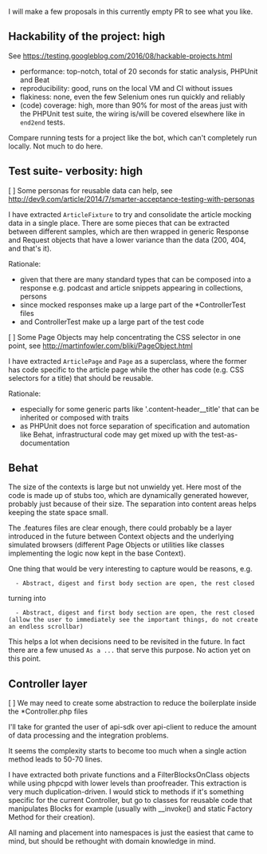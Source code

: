 I will make a few proposals in this currently empty PR to see what you like.

## Hackability of the project: high

See https://testing.googleblog.com/2016/08/hackable-projects.html

- performance: top-notch, total of 20 seconds for static analysis, PHPUnit and Beat
- reproducibility: good, runs on the local VM and CI without issues
- flakiness: none, even the few Selenium ones run quickly and reliably
- (code) coverage: high, more than 90% for most of the areas just with the PHPUnit test suite, the wiring is/will be covered elsewhere like in `end2end` tests.

Compare running tests for a project like the bot, which can't completely run locally. Not much to do here.

## Test suite- verbosity: high

[ ] Some personas for reusable data can help, see http://dev9.com/article/2014/7/smarter-acceptance-testing-with-personas

I have extracted `ArticleFixture` to try and consolidate the article mocking data in a single place. There are some pieces that can be extracted between different samples, which are then wrapped in generic Response and Request objects that have a lower variance than the data (200, 404, and that's it).

Rationale:

- given that there are many standard types that can be composed into a response e.g. podcast and article snippets appearing in collections, persons
- since mocked responses make up a large part of the *ControllerTest files
- and ControllerTest make up a large part of the test code

[ ] Some Page Objects may help concentrating the CSS selector in one point, see http://martinfowler.com/bliki/PageObject.html
 
I have extracted `ArticlePage` and `Page` as a superclass, where the former has code specific to the article page while the other has code (e.g. CSS selectors for a title) that should be reusable.

Rationale:
- especially for some generic parts like '.content-header__title' that can be inherited or composed with traits
- as PHPUnit does not force separation of specification and automation like Behat, infrastructural code may get mixed up with the test-as-documentation

## Behat 

The size of the contexts is large but not unwieldy yet. Here most of the code is made up of stubs too, which are dynamically generated however, probably just because of their size. The separation into content areas helps keeping the state space small.

The .features files are clear enough, there could probably be a layer introduced in the future between Context objects and the underlying simulated browsers (different Page Objects or utilities like classes implementing the logic now kept in the base Context).

One thing that would be very interesting to capture would be reasons, e.g.
```
  - Abstract, digest and first body section are open, the rest closed
```
turning into
```
  - Abstract, digest and first body section are open, the rest closed (allow the user to immediately see the important things, do not create an endless scrollbar)
```
This helps a lot when decisions need to be revisited in the future. In fact there are a few unused `As a ...` that serve this purpose. No action yet on this point.

## Controller layer

[ ] We may need to create some abstraction to reduce the boilerplate inside the *Controller.php files

I'll take for granted the user of api-sdk over api-client to reduce the amount of data processing and the integration problems.

It seems the complexity starts to become too much when a single action method leads to 50-70 lines.

I have extracted both private functions and a FilterBlocksOnClass objects while using phpcpd with lower levels than proofreader. This extraction is very much duplication-driven. I would stick to methods if it's something specific for the current Controller, but go to classes for reusable code that manipulates Blocks for example (usually with __invoke() and static Factory Method for their creation).

All naming and placement into namespaces is just the easiest that came to mind, but should be rethought with domain knowledge in mind.
